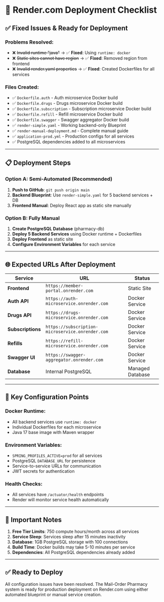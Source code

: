 # 🚀 Render.com Deployment Checklist

## ✅ Fixed Issues & Ready for Deployment

### **Problems Resolved:**

- ❌ ~~Invalid runtime "java"~~ → ✅ **Fixed**: Using `runtime: docker`
- ❌ ~~Static sites cannot have region~~ → ✅ **Fixed**: Removed region from frontend
- ❌ ~~Invalid render.yaml properties~~ → ✅ **Fixed**: Created Dockerfiles for all services

### **Files Created:**

- ✅ `Dockerfile.auth` - Auth microservice Docker build
- ✅ `Dockerfile.drugs` - Drugs microservice Docker build  
- ✅ `Dockerfile.subscription` - Subscription microservice Docker build
- ✅ `Dockerfile.refill` - Refill microservice Docker build
- ✅ `Dockerfile.swagger` - Swagger aggregator Docker build
- ✅ `render-simple.yaml` - Working backend-only Blueprint
- ✅ `render-manual-deployment.md` - Complete manual guide
- ✅ `application-prod.yml` - Production configs for all services
- ✅ PostgreSQL dependencies added to all microservices

---

## 📋 Deployment Steps

### **Option A: Semi-Automated (Recommended)**

1. **Push to GitHub**: `git push origin main`
2. **Backend Blueprint**: Use `render-simple.yaml` for 5 backend services + DB
3. **Frontend Manual**: Deploy React app as static site manually

### **Option B: Fully Manual**

1. **Create PostgreSQL Database** (pharmacy-db)
2. **Deploy 5 Backend Services** using Docker runtime + Dockerfiles
3. **Deploy Frontend** as static site
4. **Configure Environment Variables** for each service

---

## 🌐 Expected URLs After Deployment

| Service | URL | Status |
|---------|-----|--------|
| **Frontend** | `https://member-portal.onrender.com` | Static Site |
| **Auth API** | `https://auth-microservice.onrender.com` | Docker Service |
| **Drugs API** | `https://drugs-microservice.onrender.com` | Docker Service |
| **Subscriptions** | `https://subscription-microservice.onrender.com` | Docker Service |
| **Refills** | `https://refill-microservice.onrender.com` | Docker Service |
| **Swagger UI** | `https://swagger-aggregator.onrender.com` | Docker Service |
| **Database** | Internal PostgreSQL | Managed Database |

---

## 🔧 Key Configuration Points

### **Docker Runtime:**

- All backend services use `runtime: docker`
- Individual Dockerfiles for each microservice
- Java 17 base image with Maven wrapper

### **Environment Variables:**

- `SPRING_PROFILES_ACTIVE=prod` for all services
- PostgreSQL `DATABASE_URL` for persistence
- Service-to-service URLs for communication
- JWT secrets for authentication

### **Health Checks:**

- All services have `/actuator/health` endpoints
- Render will monitor service health automatically

---

## 🚨 Important Notes

1. **Free Tier Limits**: 750 compute hours/month across all services
2. **Service Sleep**: Services sleep after 15 minutes inactivity
3. **Database**: 1GB PostgreSQL storage with 100 connections
4. **Build Time**: Docker builds may take 5-10 minutes per service
5. **Dependencies**: All PostgreSQL dependencies already added

---

## ✅ Ready to Deploy

All configuration issues have been resolved. The Mail-Order Pharmacy system is ready for production deployment on Render.com using either automated blueprint or manual service creation.
